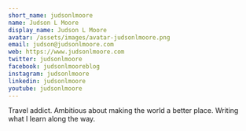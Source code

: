 ```yaml
---
short_name: judsonlmoore
name: Judson L Moore
display_name: Judson L Moore
avatar: /assets/images/avatar-judsonlmoore.png
email: judson@judsonlmoore.com
web: https://www.judsonlmoore.com
twitter: judsonlmoore
facebook: judsonlmooreblog
instagram: judsonlmoore
linkedin: judsonlmoore
youtube: judsonlmoore
---
```

Travel addict. Ambitious about making the world a better place. Writing what I learn along the way.
